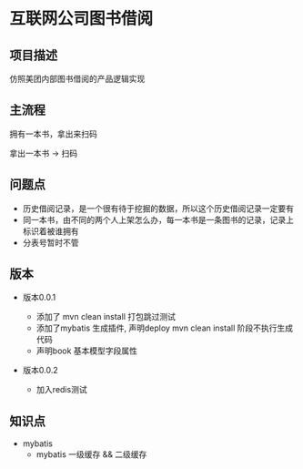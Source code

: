 # 互联网公司图书借阅

## 项目描述
仿照美团内部图书借阅的产品逻辑实现

## 主流程

拥有一本书，拿出来扫码

拿出一本书 ->  扫码 

## 问题点
- 历史借阅记录，是一个很有待于挖掘的数据，所以这个历史借阅记录一定要有
- 同一本书，由不同的两个人上架怎么办，每一本书是一条图书的记录，记录上标识着被谁拥有
- 分表号暂时不管

## 版本 
- 版本0.0.1
    - 添加了 mvn clean install 打包跳过测试
    - 添加了mybatis 生成插件, 声明<phase>deploy</phase> mvn clean install 阶段不执行生成代码
    - 声明book 基本模型字段属性

- 版本0.0.2
    - 加入redis测试
    
## 知识点
- mybatis
    - mybatis 一级缓存 && 二级缓存

